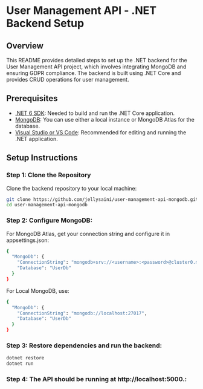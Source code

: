 # User Management API - .NET Backend Setup

## Overview

This README provides detailed steps to set up the .NET backend for the User Management API project, which involves integrating MongoDB and ensuring GDPR compliance. The backend is built using .NET Core and provides CRUD operations for user management.

## Prerequisites

- [.NET 6 SDK](https://dotnet.microsoft.com/download/dotnet/6.0): Needed to build and run the .NET Core application.
- [MongoDB](https://www.mongodb.com/): You can use either a local instance or MongoDB Atlas for the database.
- [Visual Studio or VS Code](https://visualstudio.microsoft.com/): Recommended for editing and running the .NET application.

## Setup Instructions

### Step 1: Clone the Repository

Clone the backend repository to your local machine:

```bash
git clone https://github.com/jellysaini/user-management-api-mongodb.git
cd user-management-api-mongodb
```
### Step 2: Configure MongoDB:
For MongoDB Atlas, get your connection string and configure it in appsettings.json:

```bash
{
  "MongoDb": {
    "ConnectionString": "mongodb+srv://<username>:<password>@cluster0.mongodb.net/UserDb?retryWrites=true&w=majority",
    "Database": "UserDb"
  }
}

```
For Local MongoDB, use:
```bash
{
  "MongoDb": {
    "ConnectionString": "mongodb://localhost:27017",
    "Database": "UserDb"
  }
}
```
### Step 3: Restore dependencies and run the backend:

```bash
dotnet restore
dotnet run
```

### Step 4: The API should be running at http://localhost:5000.:
